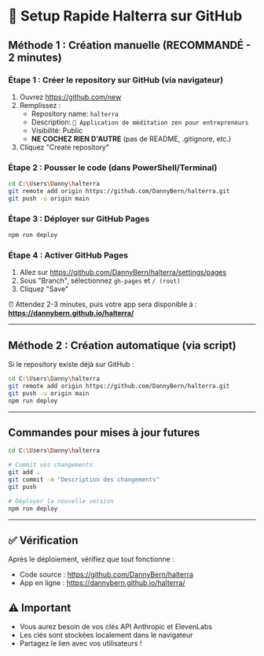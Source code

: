 # 🪷 Setup Rapide Halterra sur GitHub

## Méthode 1 : Création manuelle (RECOMMANDÉ - 2 minutes)

### Étape 1 : Créer le repository sur GitHub (via navigateur)
1. Ouvrez https://github.com/new
2. Remplissez :
   - Repository name: `halterra`
   - Description: `🪷 Application de méditation zen pour entrepreneurs`
   - Visibilité: Public
   - **NE COCHEZ RIEN D'AUTRE** (pas de README, .gitignore, etc.)
3. Cliquez "Create repository"

### Étape 2 : Pousser le code (dans PowerShell/Terminal)
```bash
cd C:\Users\Danny\halterra
git remote add origin https://github.com/DannyBern/halterra.git
git push -u origin main
```

### Étape 3 : Déployer sur GitHub Pages
```bash
npm run deploy
```

### Étape 4 : Activer GitHub Pages
1. Allez sur https://github.com/DannyBern/halterra/settings/pages
2. Sous "Branch", sélectionnez `gh-pages` et `/ (root)`
3. Cliquez "Save"

⏰ Attendez 2-3 minutes, puis votre app sera disponible à :
**https://dannybern.github.io/halterra/**

---

## Méthode 2 : Création automatique (via script)

Si le repository existe déjà sur GitHub :

```bash
cd C:\Users\Danny\halterra
git remote add origin https://github.com/DannyBern/halterra.git
git push -u origin main
npm run deploy
```

---

## Commandes pour mises à jour futures

```bash
cd C:\Users\Danny\halterra

# Commit vos changements
git add .
git commit -m "Description des changements"
git push

# Déployer la nouvelle version
npm run deploy
```

---

## ✅ Vérification

Après le déploiement, vérifiez que tout fonctionne :
- Code source : https://github.com/DannyBern/halterra
- App en ligne : https://dannybern.github.io/halterra/

## ⚠️ Important

- Vous aurez besoin de vos clés API Anthropic et ElevenLabs
- Les clés sont stockées localement dans le navigateur
- Partagez le lien avec vos utilisateurs !
